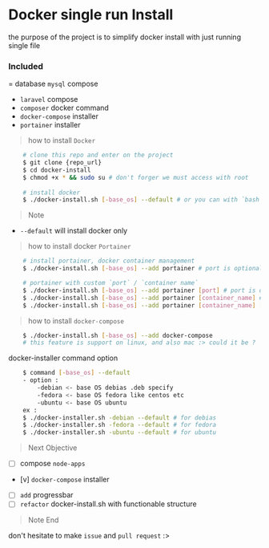# Docker single run Install
the purpose of the project is to simplify docker install with just running single file

### Included
= database `mysql` compose
- `laravel` compose
- `composer` docker command
- `docker-compose` installer
- `portainer` installer

> how to install `Docker`

``` bash
    # clone this repo and enter on the project
    $ git clone {repo_url}
    $ cd docker-install
    $ chmod +x * && sudo su # don't forger we must access with root
    
    # install docker
    $ ./docker-install.sh [-base_os] --default # or you can with `bash docker-install.sh`
```

> Note
- `--default` will install docker only

> how to install docker `Portainer`

```bash
    # install portainer, docker container management
    $ ./docker-install.sh [-base_os] --add portainer # port is optional, default 9000, container name is portainer

    # portainer with custom `port` / `container name`
    $ ./docker-install.sh [-base_os] --add portainer [port] # port is optional, default 9000
    $ ./docker-install.sh [-base_os] --add portainer [container_name] # port is optional, default 9000
    $ ./docker-install.sh [-base_os] --add portainer [container_name] [port] # port is optional, default 9000
```

> how to install `docker-compose`

```bash
    $ ./docker-install.sh [-base_os] --add docker-compose
    # this feature is support on linux, and also mac :> could it be ?
```

docker-installer command option
```bash
    $ command [-base_os] --default
    - option : 
        -debian <- base OS debias .deb specify
        -fedora <- base OS fedora like centos etc
        -ubuntu <- base OS ubuntu
    ex :
    $ ./docker-installer.sh -debian --default # for debias
    $ ./docker-installer.sh -fedora --default # for fedora
    $ ./docker-installer.sh -ubuntu --default # for ubuntu
```

> Next Objective

- [ ] compose `node-apps`
- [v] `docker-compose` installer
- [ ] `add` progressbar
- [ ] `refactor` docker-install.sh with functionable structure

> Note End

<kankuu> don't hesitate to make `issue` and `pull request` :>
